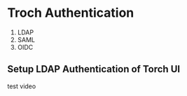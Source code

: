 # Troch Authentication

1. LDAP
2. SAML
3. OIDC


## Setup LDAP Authentication of Torch UI

test video



